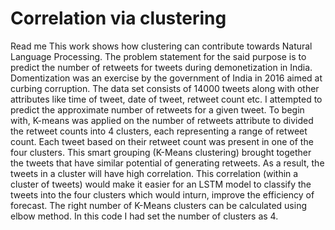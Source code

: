 # Correlation via clustering 
Read me
This work shows how clustering can contribute towards Natural Language Processing. The problem statement for the said purpose is to predict the number of retweets for tweets during demonetization in India. Domentization was an exercise by the government of India in 2016 aimed at curbing corruption. 
The data set consists of 14000 tweets along with other attributes like time of tweet, date of tweet, retweet count etc. I attempted to predict the approximate number of retweets for a given tweet. 
To begin with, K-means was applied on the number of retweets attribute to divided the retweet counts into 4 clusters, each representing a range of retweet count. Each tweet based on their retweet count was present in one of the four clusters. 
This smart grouping (K-Means clustering) brought together the tweets that have similar potential of generating retweets.
As a result, the tweets in a cluster will have high correlation. This correlation (within a cluster of tweets) would make it easier for an LSTM model to classify the tweets into the four clusters which would inturn, improve the efficiency of forecast. 
The right number of K-Means clusters can be calculated using elbow method. In this code I had set the number of clusters as 4. 
